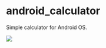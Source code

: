 android_calculator
==================

Simple calculator for Android OS.

<img src="http://s9.postimg.org/jektww3in/Ru_nexus_5.png"/>

